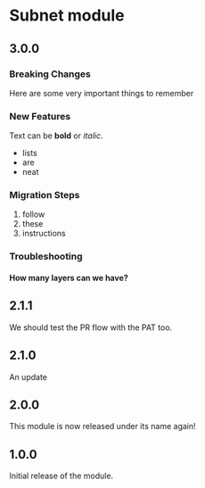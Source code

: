 # Subnet module

## 3.0.0

### Breaking Changes

Here are some very important things to remember

### New Features

Text can be **bold** or _italic_.

- lists
- are
- neat

### Migration Steps

1. follow
2. these
3. instructions

### Troubleshooting

#### How many layers can we have?

## 2.1.1

We should test the PR flow with the PAT too.

## 2.1.0

An update

## 2.0.0

This module is now released under its name again!

## 1.0.0

Initial release of the module.
